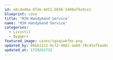 ```yaml
---
id: e8cde46a-07de-4d51-b656-1400af6a9ce1
blueprint: case
title: 'MJH Handymand Service'
name: 'MJH Handymand Service'
categories:
  - Livsstil
  - Byggeri
featured_image: cases/sgxqiwkfms.png
updated_by: 06bb1112-0cf2-4882-aab0-78c45af5aa8c
updated_at: 1720262732
---
```

